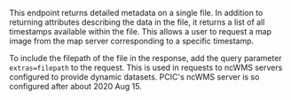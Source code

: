 This endpoint returns detailed metadata on a single file. 
In addition to returning attributes describing the data in the file, 
it returns a list of all timestamps available within the file. 
This allows a user to request a map image from the map server 
corresponding to a specific timestamp.

To include the filepath of the file in the response, add the query parameter
`extras=filepath` to the request. This is used in requests to ncWMS servers 
configured to provide dynamic datasets. PCIC's ncWMS server is so configured 
after about 2020 Aug 15.